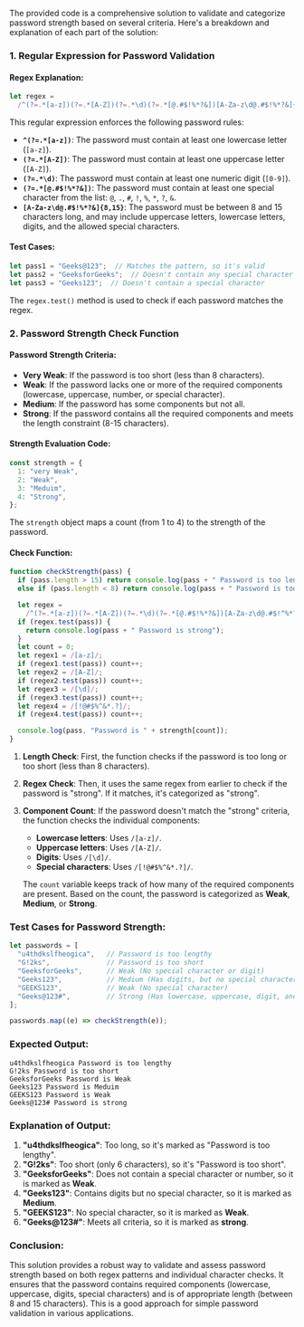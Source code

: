 The provided code is a comprehensive solution to validate and categorize password strength based on several criteria. Here's a breakdown and explanation of each part of the solution:

### **1. Regular Expression for Password Validation**

#### **Regex Explanation**:
```javascript
let regex =
  /^(?=.*[a-z])(?=.*[A-Z])(?=.*\d)(?=.*[@.#$!%*?&])[A-Za-z\d@.#$!%*?&]{8,15}$/;
```
This regular expression enforces the following password rules:

- **`^(?=.*[a-z])`**: The password must contain at least one lowercase letter (`[a-z]`).
- **`(?=.*[A-Z])`**: The password must contain at least one uppercase letter (`[A-Z]`).
- **`(?=.*\d)`**: The password must contain at least one numeric digit (`[0-9]`).
- **`(?=.*[@.#$!%*?&])`**: The password must contain at least one special character from the list: `@`, `.`, `#`, `!`, `%`, `*`, `?`, `&`.
- **`[A-Za-z\d@.#$!%*?&]{8,15}`**: The password must be between 8 and 15 characters long, and may include uppercase letters, lowercase letters, digits, and the allowed special characters.

#### **Test Cases**:
```javascript
let pass1 = "Geeks@123";  // Matches the pattern, so it's valid
let pass2 = "GeeksforGeeks";  // Doesn't contain any special character or number
let pass3 = "Geeks123";  // Doesn't contain a special character
```
The `regex.test()` method is used to check if each password matches the regex.

### **2. Password Strength Check Function**

#### **Password Strength Criteria**:
- **Very Weak**: If the password is too short (less than 8 characters).
- **Weak**: If the password lacks one or more of the required components (lowercase, uppercase, number, or special character).
- **Medium**: If the password has some components but not all.
- **Strong**: If the password contains all the required components and meets the length constraint (8-15 characters).

#### **Strength Evaluation Code**:
```javascript
const strength = {
  1: "very Weak",
  2: "Weak",
  3: "Meduim",
  4: "Strong",
};
```
The `strength` object maps a count (from 1 to 4) to the strength of the password.

#### **Check Function**:
```javascript
function checkStrength(pass) {
  if (pass.length > 15) return console.log(pass + " Password is too lengthy");
  else if (pass.length < 8) return console.log(pass + " Password is too short");

  let regex =
    /^(?=.*[a-z])(?=.*[A-Z])(?=.*\d)(?=.*[@.#$!%*?&])[A-Za-z\d@.#$!^%*?&]{8,15}$/;
  if (regex.test(pass)) {
    return console.log(pass + " Password is strong");
  }
  let count = 0;
  let regex1 = /[a-z]/;
  if (regex1.test(pass)) count++;
  let regex2 = /[A-Z]/;
  if (regex2.test(pass)) count++;
  let regex3 = /[\d]/;
  if (regex3.test(pass)) count++;
  let regex4 = /[!@#$%^&*.?]/;
  if (regex4.test(pass)) count++;

  console.log(pass, "Password is " + strength[count]);
}
```
1. **Length Check**: First, the function checks if the password is too long or too short (less than 8 characters).
2. **Regex Check**: Then, it uses the same regex from earlier to check if the password is "strong". If it matches, it's categorized as "strong".
3. **Component Count**: If the password doesn't match the "strong" criteria, the function checks the individual components:
   - **Lowercase letters**: Uses `/[a-z]/`.
   - **Uppercase letters**: Uses `/[A-Z]/`.
   - **Digits**: Uses `/[\d]/`.
   - **Special characters**: Uses `/[!@#$%^&*.?]/`.

   The `count` variable keeps track of how many of the required components are present. Based on the count, the password is categorized as **Weak**, **Medium**, or **Strong**.

### **Test Cases for Password Strength**:
```javascript
let passwords = [
  "u4thdkslfheogica",   // Password is too lengthy
  "G!2ks",              // Password is too short
  "GeeksforGeeks",      // Weak (No special character or digit)
  "Geeks123",           // Medium (Has digits, but no special character)
  "GEEKS123",           // Weak (No special character)
  "Geeks@123#",         // Strong (Has lowercase, uppercase, digit, and special character)
];

passwords.map((e) => checkStrength(e));
```

### **Expected Output**:
```
u4thdkslfheogica Password is too lengthy
G!2ks Password is too short
GeeksforGeeks Password is Weak
Geeks123 Password is Meduim
GEEKS123 Password is Weak
Geeks@123# Password is strong
```

### **Explanation of Output**:
1. **"u4thdkslfheogica"**: Too long, so it's marked as "Password is too lengthy".
2. **"G!2ks"**: Too short (only 6 characters), so it's "Password is too short".
3. **"GeeksforGeeks"**: Does not contain a special character or number, so it is marked as **Weak**.
4. **"Geeks123"**: Contains digits but no special character, so it is marked as **Medium**.
5. **"GEEKS123"**: No special character, so it is marked as **Weak**.
6. **"Geeks@123#"**: Meets all criteria, so it is marked as **strong**.

### **Conclusion**:
This solution provides a robust way to validate and assess password strength based on both regex patterns and individual character checks. It ensures that the password contains required components (lowercase, uppercase, digits, special characters) and is of appropriate length (between 8 and 15 characters). This is a good approach for simple password validation in various applications.